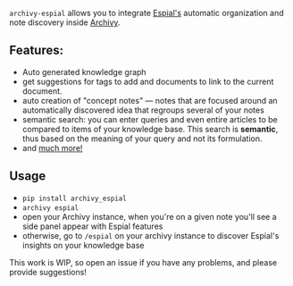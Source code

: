 `archivy-espial` allows you to integrate [Espial's](https://github.com/Uzay-G/espial) automatic organization and note discovery inside [Archivy](https://archivy.github.io).

## Features:

- Auto generated knowledge graph
- get suggestions for tags to add and documents to link to the current document. 
- auto creation of "concept notes" — notes that are focused around an automatically discovered idea that regroups several of your notes
- semantic search: you can enter queries and even entire articles to be compared to items of your knowledge base. This search is **semantic**, thus based on the meaning of your query and not its formulation.
- and [much more!](https://github.com/Uzay-G/espial/#espials-current-features)


## Usage

- `pip install archivy_espial`
- `archivy espial`
- open your Archivy instance, when you're on a given note you'll see a side panel appear with Espial features
- otherwise, go to `/espial` on your archivy instance to discover Espial's insights on your knowledge base

This work is WIP, so open an issue if you have any problems, and please provide suggestions!

